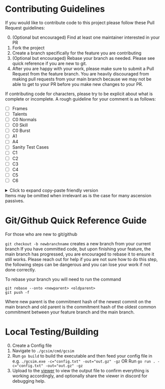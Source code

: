 # Contributing Guidelines

If you would like to contribute code to this project please follow these Pull Request guidelines:

0. (Optional but encouraged) Find at least one maintainer interested in your PR
1. Fork the project
2. Create a branch specifically for the feature you are contributing
3. (Optional but encouraged) Rebase your branch as needed. Please see quick reference if you are new to git.
4. After you are happy with your work, please make sure to submit a Pull Request from the feature branch. You are heavily discouraged from making pull requests from your main branch because we may not be able to get to your PR before you make new changes to your PR.


If contributing code for characters, please try to be explicit about what is complete or incomplete.
A rough guideline for your comment is as follows:

- [ ] Frames
- [ ] Talents
- [ ] C0 Normals
- [ ] C0 Skill
- [ ] C0 Burst
- [ ] A1
- [ ] A4
- [ ] Sanity Test Cases
- [ ] C1
- [ ] C2
- [ ] C3
- [ ] C4
- [ ] C5
- [ ] C6

<details><summary>Click to expand copy-paste friendly version</summary>
  
```
- [ ] Frames
- [ ] Talents
- [ ] C0 Normals
- [ ] C0 Skill
- [ ] C0 Burst
- [ ] A1
- [ ] A4
- [ ] Sanity Test Cases
- [ ] C1
- [ ] C2
- [ ] C3
- [ ] C4
- [ ] C5
- [ ] C6
```
</details>
Items may be omitted when irrelevant as is the case for many ascension passives.

# Git/Github Quick Reference Guide
For those who are new to git/github

```git checkout -b newbranchname``` creates a new branch from your current branch
If you have committed code, but upon finishing your feature, the main branch has progressed, you are encouraged to rebase it to ensure it still works. 
Please reach out for help if you are not sure how to do this step, the following steps can be dangerous and you can lose your work if not done correctly.

To rebase your branch you will need to run the command
```
git rebase --onto <newparent> <oldparent>
git push -f
```
Where new parent is the commitment hash of the newest commit on the main branch and old parent is the commitment hash of the oldest common commitment between your feature branch and the main branch.

# Local Testing/Building
0. Create a Config file
1. Navigate to ```./gcsim/cmd/gcsim```
2. Run ```go build``` to build the executable and then feed your config file in e.g. ```./gcsim.exe -c="config.txt" -out="out.gz" -gz``` OR Run ```go run . -c="config.txt" -out="out.gz" -gz``` 
3. Upload to the [viewer](https://viewer.gcsim.app) to view the output file to confirm everything is working accordingly, and optionally share the viewer in discord for debugging help.
